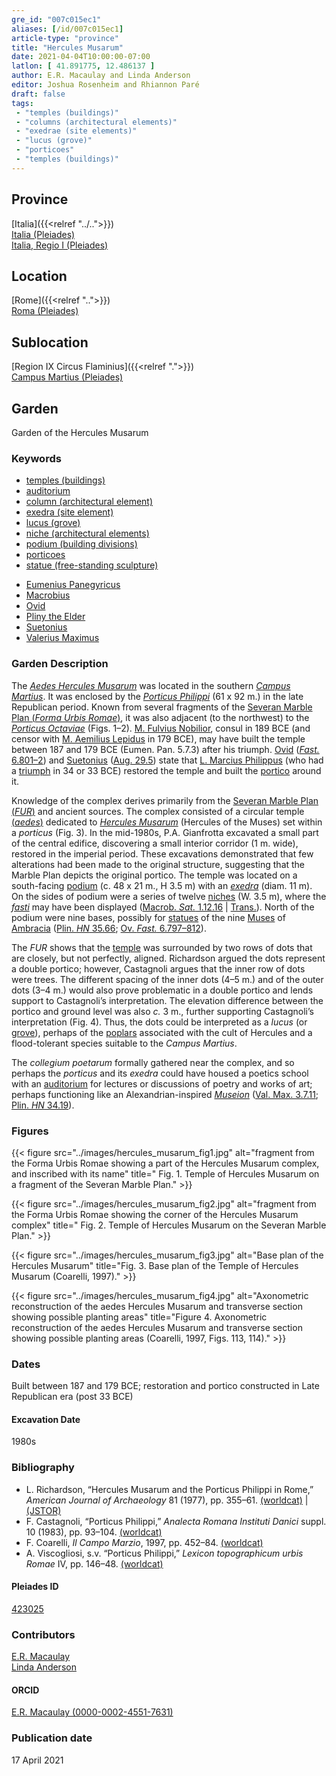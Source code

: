 ```yaml
---
gre_id: "007c015ec1"
aliases: [/id/007c015ec1]
article-type: "province"
title: "Hercules Musarum"
date: 2021-04-04T10:00:00-07:00
latlon: [ 41.891775, 12.486137 ]
author: E.R. Macaulay and Linda Anderson
editor: Joshua Rosenheim and Rhiannon Paré
draft: false
tags:
 - "temples (buildings)"
 - "columns (architectural elements)"
 - "exedrae (site elements)"
 - "lucus (grove)"
 - "porticoes"
 - "temples (buildings)"
---
```


## Province

[Italia]({{<relref "../..">}}) \
[Italia (Pleiades)](https://pleiades.stoa.org/places/1052) \
[Italia, Regio I (Pleiades)](https://pleiades.stoa.org/places/441075550)
<!-- -->
## Location

[Rome]({{<relref "..">}}) \
[Roma (Pleiades)](https://pleiades.stoa.org/places/423025)
<!-- -->
## Sublocation

[Region IX Circus Flaminius]({{<relref ".">}}) \
[Campus Martius (Pleiades)](https://pleiades.stoa.org/places/422863)
<!-- -->
<!-- -->
<!-- -->
## Garden

Garden of the Hercules Musarum
<!-- -->
### Keywords
<!-- -->
- [temples (buildings)](http://vocab.getty.edu/page/aat/300007595)
- [auditorium](http://vocab.getty.edu/page/aat/300004394)
- [column (architectural element)](http://vocab.getty.edu/page/aat/300001571)
- [exedra (site element)](http://vocab.getty.edu/page/aat/300081589)
- [lucus (grove)](http://vocab.getty.edu/page/aat/300008884)
- [niche (architectural elements)](http://vocab.getty.edu/page/aat/300002704)
- [podium (building divisions)](http://vocab.getty.edu/page/aat/300000976)
- [porticoes](http://vocab.getty.edu/page/aat/300004145)
- [statue (free-standing sculpture)](http://vocab.getty.edu/page/aat/300047600)
<!-- -->
- [Eumenius Panegyricus](http://catalog.perseus.org/cite-collections/authors/urn:cite:perseus:author.592)
- [Macrobius](https://catalog.perseus.org/catalog/urn:cite:perseus:author.872)
- [Ovid](http://catalog.perseus.org/cite-collections/authors/urn:cite:perseus:author.1018)
- [Pliny the Elder](http://catalog.perseus.org/cite-collections/authors/urn:cite:perseus:author.1141)
- [Suetonius](http://catalog.perseus.org/cite-collections/authors/urn:cite:perseus:author.1340)
- [Valerius Maximus](http://catalog.perseus.org/cite-collections/authors/urn:cite:perseus:author.1448)
<!-- -->
<!-- --><!-- -->
### Garden Description
<!-- -->
The [*Aedes Hercules Musarum*](http://archive1.village.virginia.edu/spw4s/RomanForum/GoogleEarth/AK_GE/AK_HTML/TS-031.html) was located in the southern [*Campus Martius*](https://en.wikipedia.org/wiki/Campus_Martius). It was enclosed by the [*Porticus Philippi*](https://www.digitalaugustanrome.org/records/porticus-phillippi) (61 x 92 m.) in the late Republican period. Known from several fragments of the [Severan Marble Plan (*Forma Urbis Romae*)](https://en.wikipedia.org/wiki/Forma_Urbis_Romae), it was also adjacent (to the northwest) to the [*Porticus Octaviae*](https://www.digitalaugustanrome.org/records/porticus-octaviae) (Figs. 1–2). [M. Fulvius Nobilior](https://en.wikipedia.org/wiki/Marcus_Fulvius_Nobilior_(consul_189_BC)), consul in 189 BCE (and censor with [M. Aemilius Lepidus](https://www.britannica.com/biography/Marcus-Aemilius-Lepidus-Roman-statesman-died-152-BC) in 179 BCE), may have built the temple between 187 and 179 BCE (Eumen. Pan. 5.7.3) after his triumph. [Ovid](https://en.wikipedia.org/wiki/Ovid) ([*Fast.* 6.801–2](http://data.perseus.org/citations/urn:cts:latinLit:phi0959.phi007.perseus-lat1:6)) and [Suetonius](https://en.wikipedia.org/wiki/Suetonius) ([Aug. 29.5](http://data.perseus.org/citations/urn:cts:latinLit:phi1348.abo012.perseus-lat1:29.5)) state that [L. Marcius Philippus](https://en.wikipedia.org/wiki/Lucius_Marcius_Philippus_(consul_38_BC)) (who had a [triumph](https://en.wikipedia.org/wiki/Roman_triumph) in 34 or 33 BCE) restored the temple and built the [portico](http://vocab.getty.edu/page/aat/300004145) around it.

Knowledge of the complex derives primarily from the [Severan Marble Plan (*FUR*)](https://formaurbis.stanford.edu/index.php?field0=all&search0=HERCULES&op0=and&field1=all&search1=) and ancient sources. The complex consisted of a circular temple [(*aedes*)](http://www.getty.edu/vow/AATFullDisplay?find=&logic=AND&note=&subjectid=300007560)  dedicated to [*Hercules Musarum*](https://en.wikipedia.org/wiki/Hercules) (Hercules of the Muses) set within a *porticus* (Fig. 3). In the mid-1980s, P.A. Gianfrotta excavated a small part of the central edifice, discovering a small interior corridor (1 m. wide), restored in the imperial period. These excavations demonstrated that few alterations had been made to the original structure, suggesting that the Marble Plan depicts the original portico. The temple was located on a south-facing [podium](http://vocab.getty.edu/page/aat/300000976) (c. 48 x 21 m., H 3.5 m) with an [*exedra*](http://vocab.getty.edu/page/aat/300081589) (diam. 11 m). On the sides of podium were a series of twelve [niches](http://vocab.getty.edu/page/aat/300002704) (W. 3.5 m), where the [*fasti*](https://www.britannica.com/topic/fasti-Roman-calendar) may have been displayed ([Macrob. *Sat.* 1.12.16](https://penelope.uchicago.edu/Thayer/L/Roman/Texts/Macrobius/Saturnalia/1*.html) | [Trans.](https://penelope.uchicago.edu/Thayer/L/Roman/Texts/Macrobius/Saturnalia/1*.html)). North of the podium were nine bases, possibly for [statues](http://vocab.getty.edu/page/aat/300047600) of the nine [Muses](https://en.wikipedia.org/wiki/Muses) of [Ambracia](https://pleiades.stoa.org/places/530794) ([Plin. *HN* 35.66](http://data.perseus.org/citations/urn:cts:latinLit:phi0978.phi001.perseus-lat1:35.66); [Ov. *Fast.* 6.797–812](http://data.perseus.org/citations/urn:cts:latinLit:phi0959.phi007.perseus-lat1:6)).  

The *FUR* shows that the [temple]((http://vocab.getty.edu/page/aat/300007595)) was surrounded by two rows of dots that are closely, but not perfectly, aligned. Richardson argued the dots represent a double portico; however, Castagnoli argues that the inner row of dots were trees. The different spacing of the inner dots (4–5 m.) and of the outer dots (3–4 m.) would also prove problematic in a double portico and lends support to Castagnoli’s interpretation. The elevation difference between the portico and ground level was also *c.* 3 m., further supporting Castagnoli’s interpretation (Fig. 4). Thus, the dots could be interpreted as a *lucus* (or [grove](http://vocab.getty.edu/page/aat/300008884)), perhaps of the [poplars](https://en.wikipedia.org/wiki/Populus_alba) associated with the cult of Hercules and a flood-tolerant species suitable to the *Campus Martius*.

The *collegium poetarum* formally gathered near the complex, and so perhaps the *porticus* and its *exedra* could have housed a poetics school with an [auditorium](http://vocab.getty.edu/page/aat/300004394) for lectures or discussions of poetry and works of art; perhaps functioning like an Alexandrian-inspired [*Museion*](https://en.wikipedia.org/wiki/Musaeum) ([Val. Max. 3.7.11](http://data.perseus.org/citations/urn:cts:latinLit:phi1038.phi001.perseus-lat1:3.7.11); [Plin. *HN* 34.19](http://data.perseus.org/citations/urn:cts:latinLit:phi0978.phi001.perseus-lat1:34.19)).
<!-- -->
### Figures
<!-- -->
{{< figure src="../images/hercules_musarum_fig1.jpg" alt="fragment from the Forma Urbis Romae showing a part of the Hercules Musarum complex, and inscribed with its name" title=" Fig. 1. Temple of Hercules Musarum on a fragment of the Severan Marble Plan." >}}
<!-- -->
{{< figure src="../images/hercules_musarum_fig2.jpg" alt="fragment from the Forma Urbis Romae showing the corner of the Hercules Musarum complex" title=" Fig. 2. Temple of Hercules Musarum on the Severan Marble Plan." >}}
<!-- -->
{{< figure src="../images/hercules_musarum_fig3.jpg" alt="Base plan of the Hercules Musarum" title="Fig. 3. Base plan of the Temple of Hercules Musarum (Coarelli, 1997)." >}}
<!-- -->
{{< figure src="../images/hercules_musarum_fig4.jpg" alt="Axonometric reconstruction of the aedes Hercules Musarum and transverse section showing possible planting areas" title="Figure 4. Axonometric reconstruction of the aedes Hercules Musarum and transverse section showing possible planting areas (Coarelli, 1997, Figs. 113, 114)." >}}
<!-- -->
### Dates

Built between 187 and 179 BCE; restoration and portico constructed in Late Republican era (post 33 BCE)
<!-- -->
#### Excavation Date

1980s
<!-- -->
### Bibliography
<!-- -->
* L. Richardson, “Hercules Musarum and the Porticus Philippi in Rome,” *American Journal of Archaeology* 81 (1977), pp. 355–61. [(worldcat)](http://www.worldcat.org/oclc/915926883) | [(JSTOR)](https://www.jstor.org/stable/503009)
* F. Castagnoli, “Porticus Philippi,” *Analecta Romana Instituti Danici* suppl. 10 (1983), pp. 93–104. [(worldcat)](http://www.worldcat.org/oclc/1708903)
* F. Coarelli, *Il Campo Marzio*, 1997, pp. 452–84. [(worldcat)](http://www.worldcat.org/oclc/906743621)
* A. Viscogliosi, s.v. “Porticus Philippi,” *Lexicon topographicum urbis Romae* IV, pp. 146–48. [(worldcat)](http://www.worldcat.org/oclc/772398569)
<!-- -->
#### Pleiades ID

[423025](https://pleiades.stoa.org/places/423025)
<!-- Pleiades resource for Location (Rome), not for the individual garden -->
<!-- -->
### Contributors

[E.R. Macaulay](https://emacaulaylewis.com)\
[Linda Anderson](#)<!--website for Linda Anderson?-->
<!-- -->
#### ORCID

[E.R. Macaulay (0000-0002-4551-7631)](https://orcid.org/0000-0002-4551-7631)
<!--ORCID for Linda Anderson-->

### Publication date
<!-- -->
17 April 2021
